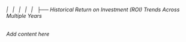###### |   |   |   |   |   ├── Historical Return on Investment (ROI) Trends Across Multiple Years

*Add content here*